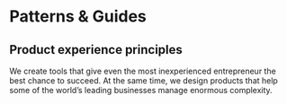 # Patterns & Guides

## Product experience principles

We create tools that give even the most inexperienced entrepreneur the best chance to succeed. At the same time, we design products that help some of the world’s leading businesses manage enormous complexity.
